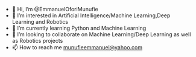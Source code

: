 - 👋 Hi, I’m @EmmanuelOforiMunufie
- 👀 I’m interested in Artificial Intelligence/Machine Learning,Deep Learning and Robotics
- 🌱 I’m currently learning Python and Machine Learning
- 💞️ I’m looking to collaborate on Machine Learning/Deep Learning as well as Robotics projects
- 📫 How to reach me munufieemmanuel@yahoo.com

<!---
EmmanuelOforiMunufie/EmmanuelOforiMunufie is a ✨ special ✨ repository because its `README.md` (this file) appears on your GitHub profile.
You can click the Preview link to take a look at your changes.
--->
